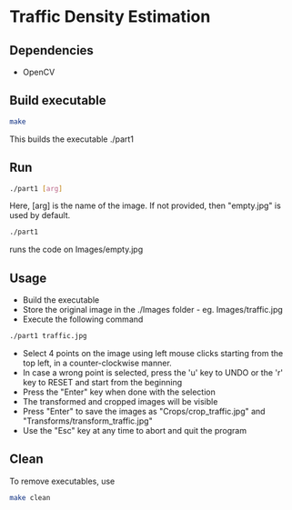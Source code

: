 # Traffic Density Estimation
## Dependencies
* OpenCV

## Build executable
```bash
make
```
This builds the executable ./part1

## Run
```bash
./part1 [arg]
```
Here, [arg] is the name of the image. If not provided, then "empty.jpg" is used by default.
```bash
./part1
```
runs the code on Images/empty.jpg 

## Usage
* Build the executable
* Store the original image in the ./Images folder - eg. Images/traffic.jpg
* Execute the following command
```bash
./part1 traffic.jpg
```
* Select 4 points on the image using left mouse clicks starting from the top left, in a counter-clockwise manner.
* In case a wrong point is selected, press the 'u' key to UNDO or the 'r' key to RESET and start from the beginning
* Press the "Enter" key when done with the selection
* The transformed and cropped images will be visible
* Press "Enter" to save the images as "Crops/crop_traffic.jpg" and "Transforms/transform_traffic.jpg"
* Use the "Esc" key at any time to abort and quit the program

## Clean
To remove executables, use
```bash
make clean
```